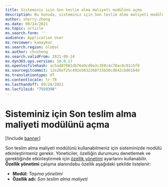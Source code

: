 ```yaml
---
title: Sisteminiz için Son teslim alma maliyeti modülünü açma
description: Bu konuda, sisteminiz için Son teslim alma maliyeti modülünün nasıl açılacağı açıklanmaktadır.
author: sherry-zheng
ms.date: 09/24/2021
ms.topic: article
ms.search.form: ''
audience: Application User
ms.reviewer: kamaybac
ms.search.region: Global
ms.author: chuzheng
ms.search.validFrom: 2021-09-24
ms.dyn365.ops.version: 10.0.17
ms.openlocfilehash: ac5a407881db76a9cd9a3c350c4c78ac0c91c5f9
ms.sourcegitcommit: 12e26ef25c492e5032260733b50cd642cbd6164d
ms.translationtype: HT
ms.contentlocale: tr-TR
ms.lasthandoff: 09/28/2021
ms.locfileid: "7559398"
---
```

# <a name="turn-on-the-landed-cost-module-for-your-system"></a>Sisteminiz için Son teslim alma maliyeti modülünü açma

[!include [banner](../includes/banner.md)]

Son teslim alma maliyeti modülünü kullanabilmeniz için sisteminizde modülü etkinleştirmeniz gerekir. Yöneticiler, özelliğin durumunu denetlemek ve gerektiğinde etkinleştirmek için [özellik yönetimi](../../fin-ops-core/fin-ops/get-started/feature-management/feature-management-overview.md) ayarlarını kullanabilir. **Özellik yönetimi** çalışma alanındabu özellik aşağıdaki şekilde listelenir:

- **Modül:** *Taşıma yönetimi*
- **Özellik adı:** *Son teslim alma maliyeti*
